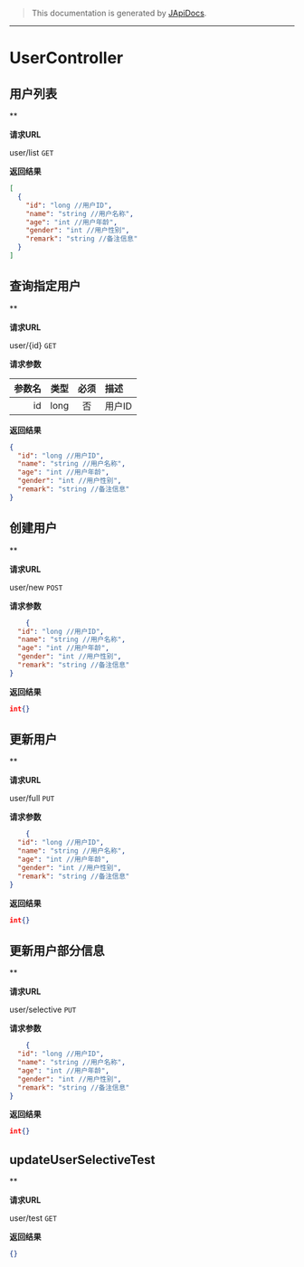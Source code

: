 > This documentation is generated by [JApiDocs](https://japidocs.agilestudio.cn/).
---
# UserController
## 用户列表

**

**请求URL**

user/list `GET` 

**返回结果**

```json
[
  {
    "id": "long //用户ID",
    "name": "string //用户名称",
    "age": "int //用户年龄",
    "gender": "int //用户性别",
    "remark": "string //备注信息"
  }
]
```
## 查询指定用户

**

**请求URL**

user/{id} `GET` 

**请求参数**

参数名|类型|必须|描述
--:|:--:|:--:|:--
id|long|否|用户ID
**返回结果**

```json
{
  "id": "long //用户ID",
  "name": "string //用户名称",
  "age": "int //用户年龄",
  "gender": "int //用户性别",
  "remark": "string //备注信息"
}
```
## 创建用户

**

**请求URL**

user/new `POST` 

**请求参数**

```json
    {
  "id": "long //用户ID",
  "name": "string //用户名称",
  "age": "int //用户年龄",
  "gender": "int //用户性别",
  "remark": "string //备注信息"
}
```
**返回结果**

```json
int{}
```
## 更新用户

**

**请求URL**

user/full `PUT` 

**请求参数**

```json
    {
  "id": "long //用户ID",
  "name": "string //用户名称",
  "age": "int //用户年龄",
  "gender": "int //用户性别",
  "remark": "string //备注信息"
}
```
**返回结果**

```json
int{}
```
## 更新用户部分信息

**

**请求URL**

user/selective `PUT` 

**请求参数**

```json
    {
  "id": "long //用户ID",
  "name": "string //用户名称",
  "age": "int //用户年龄",
  "gender": "int //用户性别",
  "remark": "string //备注信息"
}
```
**返回结果**

```json
int{}
```
## updateUserSelectiveTest

**

**请求URL**

user/test `GET` 

**返回结果**

```json
{}
```
